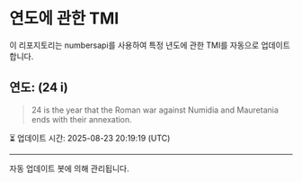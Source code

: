 
# 연도에 관한 TMI

이 리포지토리는 numbersapi를 사용하여 특정 년도에 관한 TMI를 자동으로 업데이트합니다.

## 연도: (24 i)
> 24 is the year that the Roman war against Numidia and Mauretania ends with their annexation.

⏳ 업데이트 시간: 2025-08-23 20:19:19 (UTC)

---
자동 업데이트 봇에 의해 관리됩니다.
